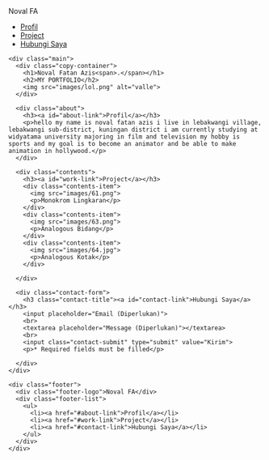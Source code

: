 <!DOCTYPE html>
<html>
  <head>
    <meta charset="utf-8">
    <title>Portfolio Noval Fatan Azis</title>
    <link rel="stylesheet" href="stylesheet.css">
  </head>
  <body>
    <div class="header">
      <div class="header-logo">Noval FA</div>
      <div class="header-list">
        <ul>
          <li><a href="#about-link">Profil</a></li>
          <li><a href="#work-link">Project</a></li>
          <li><a href="#contact-link">Hubungi Saya</a></li>
        </ul>
      </div>
    </div>

    <div class="main">
      <div class="copy-container">
        <h1>Noval Fatan Azis<span>.</span></h1>
        <h2>MY PORTFOLIO</h2>
        <img src="images/lol.png" alt="valle">
      </div>
      
      <div class="about">
        <h3><a id="about-link">Profil</a></h3>
        <p>hello my name is noval fatan azis i live in lebakwangi village, lebakwangi sub-district, kuningan district i am currently studying at widyatama university majoring in film and television my hobby is sports and my goal is to become an animator and be able to make animation in hollywood.</p>
      </div>

      <div class="contents">
        <h3><a id="work-link">Project</a></h3>
        <div class="contents-item">
          <img src="images/61.png">
          <p>Monokrom Lingkaran</p>
        </div>
        <div class="contents-item">
          <img src="images/63.png">
          <p>Analogous Bidang</p>
        </div>
        <div class="contents-item">
          <img src="images/64.jpg">
          <p>Analogous Kotak</p>
        </div>
        
      </div>
      
      <div class="contact-form">
        <h3 class="contact-title"><a id="contact-link">Hubungi Saya</a></h3>
        <input placeholder="Email (Diperlukan)">
        <br>
        <textarea placeholder="Message (Diperlukan)"></textarea>
        <br>
        <input class="contact-submit" type="submit" value="Kirim">
        <p>* Required fields must be filled</p>
        
      </div>
    </div>

    <div class="footer">
      <div class="footer-logo">Noval FA</div>
      <div class="footer-list">
        <ul>
          <li><a href="#about-link">Profil</a></li>
          <li><a href="#work-link">Project</a></li>
          <li><a href="#contact-link">Hubungi Saya</a></li>
        </ul>
      </div>
    </div>
  </body>
</html>
